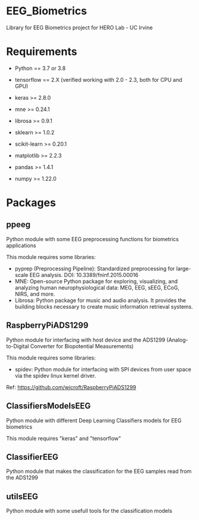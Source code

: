 # EEG_Biometrics
Library for EEG Biometrics project for HERO Lab - UC Irvine

# Requirements

- Python == 3.7 or 3.8
- tensorflow == 2.X (verified working with 2.0 - 2.3, both for CPU and GPU)
- keras >= 2.8.0

- mne >= 0.24.1
- librosa >= 0.9.1
- sklearn >= 1.0.2
- scikit-learn >= 0.20.1
- matplotlib >= 2.2.3
- pandas >=  1.4.1
- numpy >= 1.22.0

# Packages

## ppeeg

Python module with some EEG preprocessing functions for biometrics applications
 
This module requires some libraries:
- pyprep (Preprocessing Pipeline): Standardized preprocessing for large-scale EEG analysis. DOI: 10.3389/fninf.2015.00016
- MNE: Open-source Python package for exploring, visualizing, and analyzing human neurophysiological data: MEG, EEG, sEEG, ECoG, NIRS, and more.
- Librosa: Python package for music and audio analysis. It provides the building blocks necessary to create music information retrieval systems.

## RaspberryPiADS1299

Python module for interfacing with host device and the ADS1299 (Analog-to-Digital Converter for Biopotential Measurements)

This module requires some libraries:
- spidev: Python module for interfacing with SPI devices from user space via the spidev linux kernel driver.

Ref: https://github.com/wjcroft/RaspberryPiADS1299

## ClassifiersModelsEEG

Python module with different Deep Learning Classifiers models for EEG biometrics

This module requires "keras" and "tensorflow"

## ClassifierEEG

Python module that makes the classification for the EEG samples read from the ADS1299 

## utilsEEG

Python module with some usefull tools for the classification models
